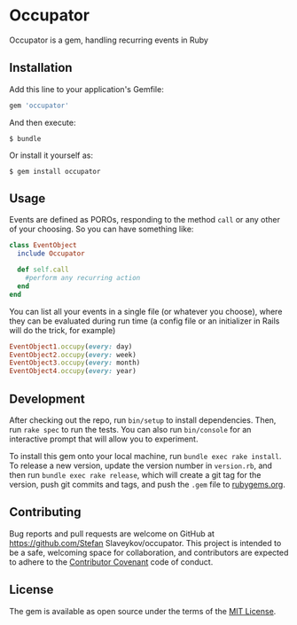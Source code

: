 # Occupator

Occupator is a gem, handling recurring events in Ruby

## Installation

Add this line to your application's Gemfile:

```ruby
gem 'occupator'
```

And then execute:

    $ bundle

Or install it yourself as:

    $ gem install occupator

## Usage

Events are defined as POROs, responding to the method `call` or any
other of your choosing. So you can have something like:
```ruby
class EventObject
  include Occupator

  def self.call
    #perform any recurring action
  end
end
```
You can list all your events in a single file (or whatever you choose),
where they can be evaluated during run time (a config file or an
initializer in Rails will do the trick, for example)

```ruby
EventObject1.occupy(every: day)
EventObject2.occupy(every: week)
EventObject3.occupy(every: month)
EventObject4.occupy(every: year)
```
## Development

After checking out the repo, run `bin/setup` to install dependencies. Then, run `rake spec` to run the tests. You can also run `bin/console` for an interactive prompt that will allow you to experiment.

To install this gem onto your local machine, run `bundle exec rake install`. To release a new version, update the version number in `version.rb`, and then run `bundle exec rake release`, which will create a git tag for the version, push git commits and tags, and push the `.gem` file to [rubygems.org](https://rubygems.org).

## Contributing

Bug reports and pull requests are welcome on GitHub at https://github.com/Stefan Slaveykov/occupator. This project is intended to be a safe, welcoming space for collaboration, and contributors are expected to adhere to the [Contributor Covenant](http://contributor-covenant.org) code of conduct.


## License

The gem is available as open source under the terms of the [MIT License](http://opensource.org/licenses/MIT).

